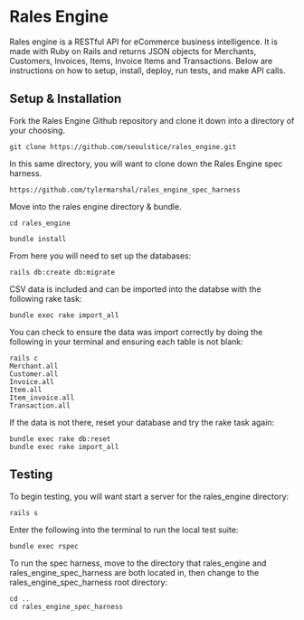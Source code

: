 # Rales Engine

Rales engine is a RESTful API for eCommerce business intelligence. It is made with Ruby on Rails and returns JSON objects for Merchants, Customers, Invoices, Items, Invoice Items and Transactions. Below are instructions on how to setup, install, deploy, run tests, and make API calls.

## Setup & Installation

Fork the Rales Engine Github repository and clone it down into a directory of your choosing.

```
git clone https://github.com/seoulstice/rales_engine.git
```

In this same directory, you will want to clone down the Rales Engine spec harness.

```
https://github.com/tylermarshal/rales_engine_spec_harness
```

Move into the rales engine directory & bundle.

```
cd rales_engine
```
```
bundle install
```

From here you will need to set up the databases:

```
rails db:create db:migrate
```

CSV data is included and can be imported into the databse with the following rake task:

```
bundle exec rake import_all
```

You can check to ensure the data was import correctly by doing the following in your terminal and ensuring each table is not blank:

```
rails c
Merchant.all
Customer.all
Invoice.all
Item.all
Item_invoice.all
Transaction.all
```

If the data is not there, reset your database and try the rake task again:

```
bundle exec rake db:reset
bundle exec rake import_all
```

## Testing

To begin testing, you will want start a server for the rales_engine directory:

```
rails s
```

Enter the following into the terminal to run the local test suite:

```
bundle exec rspec
```

To run the spec harness, move to the directory that rales_engine and rales_engine_spec_harness are both located in, then change to the rales_engine_spec_harness root directory:

```
cd ..
cd rales_engine_spec_harness
```


